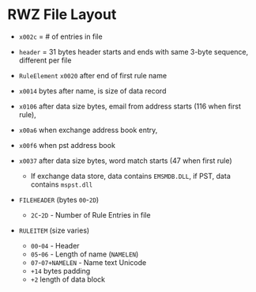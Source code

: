 # RWZ File Layout

- `x002c` = # of entries in file
- `header` = 31 bytes header starts and ends with same 3-byte sequence, different per file
- `RuleElement` `x0020` after end of first rule name
- `x0014` bytes after name, is size of data record
- `x0106` after data size bytes, email from address starts (116 when first rule),
- `x00a6` when exchange address book entry,
- `x00f6` when pst address book
- `x0037` after data size bytes, word match starts (47 when first rule)
  - If exchange data store, data contains `EMSMDB.DLL`, if PST, data contains `mspst.dll`

- `FILEHEADER` (bytes `00`-`2D`)
  - `2C`-`2D` - Number of Rule Entries in file

- `RULEITEM` (size varies)
  - `00`-`04` - Header
  - `05`-`06` - Length of name (`NAMELEN`)
  - `07`-`07+NAMELEN` - Name text Unicode
  - `+14` bytes padding
  - `+2` length of data block

